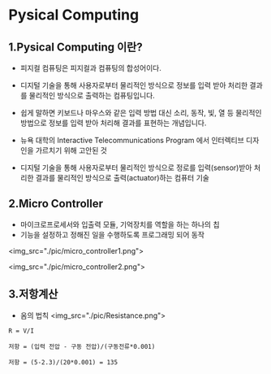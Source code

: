 # Pysical Computing

## 1.Pysical Computing 이란?
- 피지컬 컴퓨팅은 피지컬과 컴퓨팅의 합성어이다. 
- 디지털 기술을 통해 사용자로부터 물리적인 방식으로 정보를 입력 받아 처리한 결과를 물리적인 방식으로 출력하는 컴퓨팅입니다. 
- 쉽게 말하면 키보드나 마우스와 같은 입력 방법 대신 소리, 동작, 빛, 열 등 물리적인 방법으로 정보를 입력 받아 처리해 결과를 표현하는 개념입니다.


- 뉴욕 대학의 Interactive Telecommunications Program 에서 인터렉티브 디자인을 가르치기 위해 고안된 것
- 디지털 기술을 통해 사용자로부터 물리적인 방식으로 정로를 입력(sensor)받아 처리한 결과를 물리적인 방식으로 출력(actuator)하는 컴퓨터 기술

## 2.Micro Controller
- 마이크로프로세서와 입출력 모듈, 기억장치를 역할을 하는 하나의 칩
- 기능을 설정하고 정해진 일을 수행하도록 프로그래밍 되어 동작

 <img_src="./pic/micro_controller1.png"> 

 <img_src="./pic/micro_controller2.png"> 

## 3.저항계산
- 옴의 법칙
 <img_src="./pic/Resistance.png"> 

``` 
R = V/I 

저항 = (입력 전압 - 구동 전압)/(구동전류*0.001)

저항 = (5-2.3)/(20*0.001) = 135

```

